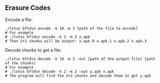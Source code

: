 ## Erasure Codes

Encode a file:

```shell
./lotus bftdsn encode -k 10 -m 3 [path of the file to encode]
# For example
# ./lotus bftdsn encode -k 2 -m 2 x.apk
# Then 2+2 chunks will be output: x.apk.0 x.apk.1 x.apk.2 x.apk.3
```

Decode chunks to get a file:
```shell
./lotus bftdsn decode -k 10 -m 3 -out [path of the output file] [path of the chunks]
# For example
# ./lotus bftdsn decode -k 2 -m 2 -out y.apk x.apk
# The program will find the 2+2 chunks and decode them to get y.apk
```